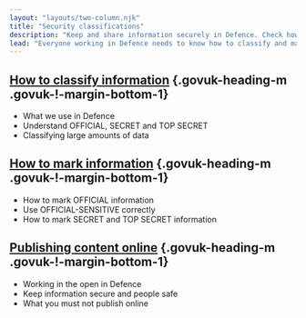```yaml
---
layout: "layouts/two-column.njk"
title: "Security classifications"
description: "Keep and share information securely in Defence. Check how to use security classifications and mark information."
lead: "Everyone working in Defence needs to know how to classify and mark information correctly."
---
```


## [How to classify information](/security-classifications/how-to-classify-information/) {.govuk-heading-m .govuk-!-margin-bottom-1}

- What we use in Defence
- Understand OFFICIAL, SECRET and TOP SECRET
- Classifying large amounts of data

## [How to mark information](/security-classifications/how-to-mark-information/) {.govuk-heading-m .govuk-!-margin-bottom-1}

- How to mark OFFICIAL information
- Use OFFICIAL-SENSITIVE correctly
- How to mark SECRET and TOP SECRET information

## [Publishing content online](/content/publishing-content-online/) {.govuk-heading-m .govuk-!-margin-bottom-1}

- Working in the open in Defence
- Keep information secure and people safe
- What you must not publish online
